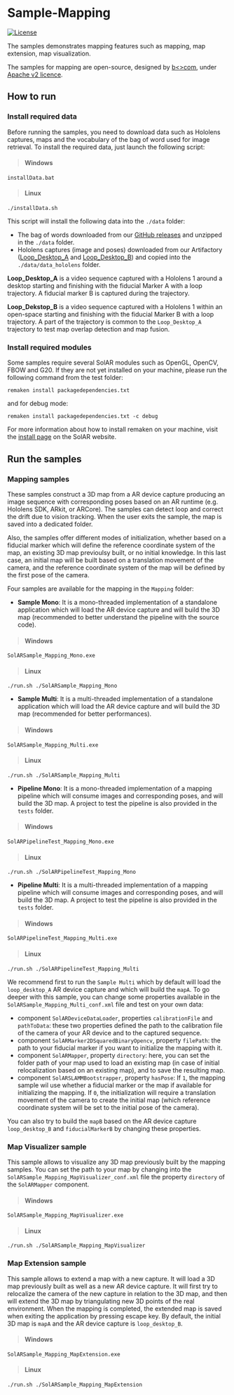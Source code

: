 # Sample-Mapping
[![License](https://img.shields.io/github/license/SolARFramework/SolARModuleTools?style=flat-square&label=License)](https://www.apache.org/licenses/LICENSE-2.0)

The samples demonstrates mapping features such as mapping, map extension, map visualization.

The samples for mapping are open-source, designed by [b<>com](https://b-com.com/en), under [Apache v2 licence](https://www.apache.org/licenses/LICENSE-2.0).

## How to run

### Install required data

Before running the samples, you need to download data such as Hololens captures, maps and the vocabulary of the bag of word used for image retrieval.
To install the required data, just launch the following script:

> #### Windows
>
	installData.bat

> #### Linux
>
	./installData.sh

This script will install the following data into the `./data` folder:
- The bag of words downloaded from our [GitHub releases](https://github.com/SolarFramework/binaries/releases/download/fbow%2F0.0.1%2Fwin/fbow_voc.zip) and unzipped in the `./data` folder.
- Hololens captures (image and poses) downloaded from our Artifactory ([Loop_Desktop_A](https://artifact.b-com.com/solar-generic-local/captures/hololens/bcomLab/loopDesktopA.zip) and [Loop_Desktop_B](https://artifact.b-com.com/solar-generic-local/captures/hololens/bcomLab/loopDesktopB.zip)) and copied into the `./data/data_hololens` folder.

<strong>Loop_Desktop_A</strong> is a video sequence captured with a Hololens 1 around a desktop starting and finishing with the fiducial Marker A with a loop trajectory. A fiducial marker B is captured during the trajectory.

<strong>Loop_Dekstop_B</strong> is a video sequence captured with a Hololens 1 within an open-space starting and finishing with the fiducial Marker B with a loop trajectory. A part of the trajectory is common to the `Loop_Desktop_A` trajectory to test map overlap detection and map fusion.


### Install required modules

Some samples require several SolAR modules such as OpenGL, OpenCV, FBOW and G20. If they are not yet installed on your machine, please run the following command from the test folder:

<pre><code>remaken install packagedependencies.txt</code></pre>

and for debug mode:

<pre><code>remaken install packagedependencies.txt -c debug</code></pre>

For more information about how to install remaken on your machine, visit the [install page](https://solarframework.github.io/install/) on the SolAR website.

## Run the samples

### Mapping samples

These samples construct a 3D map from a AR device capture producing an image sequence with corresponding poses based on an AR runtime (e.g. Hololens SDK, ARkit, or ARCore). The samples can detect loop and correct the drift due to vision tracking. When the user exits the sample, the map is saved into a dedicated folder.

Also, the samples offer different modes of initialization, whether based on a fiducial marker which will define the reference coordinate system of the map, an existing 3D map previoulsy built, or no initial knowledge. In this last case, an initial map will be built based on a translation movement of the camera, and the reference coordinate system of the map will be defined by the first pose of the camera.

Four samples are available for the mapping in the `Mapping` folder:
* <strong>Sample Mono</strong>: It is a mono-threaded implementation of a standalone application which will load the AR device capture and will build the 3D map (recommended to better understand the pipeline with the source code).

> #### Windows
>
	SolARSample_Mapping_Mono.exe

> #### Linux
>
	./run.sh ./SolARSample_Mapping_Mono

* <strong>Sample Multi</strong>: It is a multi-threaded implementation of a standalone application which will load the AR device capture and will build the 3D map (recommended for better performances).

> #### Windows
>
	SolARSample_Mapping_Multi.exe

> #### Linux
>
	./run.sh ./SolARSample_Mapping_Multi

* <strong>Pipeline Mono</strong>: It is a mono-threaded implementation of a mapping pipeline which will consume images and corresponding poses, and will build the 3D map. A project to test the pipeline is also provided in the `tests` folder.

> #### Windows
>
	SolARPipelineTest_Mapping_Mono.exe

> #### Linux
>
	./run.sh ./SolARPipelineTest_Mapping_Mono

* <strong>Pipeline Multi</strong>: It is a multi-threaded implementation of a mapping pipeline which will consume images and corresponding poses, and will build the 3D map. A project to test the pipeline is also provided in the `tests` folder.

> #### Windows
>
	SolARPipelineTest_Mapping_Multi.exe

> #### Linux
>
	./run.sh ./SolARPipelineTest_Mapping_Multi

We recommend first to run the `Sample Multi` which by default will load the `loop_desktop_A` AR device capture and which will build the `mapA`. To go deeper with this sample, you can change some properties available in the `SolARSample_Mapping_Multi_conf.xml` file and test on your own data:
* component `SolARDeviceDataLoader`, properties `calibrationFile` and `pathToData`: these two properties defined the path to the calibration file of the camera of your AR device and to the captured sequence.
* component `SolARMarker2DSquaredBinaryOpencv`, property `filePath`: the path to your fiducial marker if you want to initialize the mapping with it.
* component `SolARMapper`, property `directory`: here, you can set the folder path of your map used to load an existing map (in case of initial relocalization based on an existing map), and to save the resulting map.
* component `SolARSLAMMBootstrapper`, property `hasPose`: If `1`, the mapping sample wil use whether a fiducial marker or the map if available for initializing the mapping. If `0`, the initialization will require a translation movement of the camera to create the initial map (which reference coordinate system will be set to the initial pose of the camera).

You can also try to build the `mapB` based on the AR device capture `loop_desktop_B` and `fiducialMarkerB` by changing these properties.

### Map Visualizer sample

This sample allows to visualize any 3D map previously built by the mapping samples. You can set the path to your map by changing into the `SolARSample_Mapping_MapVisualizer_conf.xml` file the property `directory` of the `SolARMapper` component.

> #### Windows
>
	SolARSample_Mapping_MapVisualizer.exe

> #### Linux
>
	./run.sh ./SolARSample_Mapping_MapVisualizer

### Map Extension sample

This sample allows to extend a map with a new capture. It will load a 3D map previously built as well as a new AR device capture. It will first try to relocalize the camera of the new capture in relation to the 3D map, and then will extend the 3D map by triangulating new 3D points of the real environment. When the mapping is completed, the extended map is saved when exiting the application by pressing escape key. By default, the initial 3D map is `mapA` and the AR device capture is `loop_desktop_B`.

> #### Windows
>
	SolARSample_Mapping_MapExtension.exe

> #### Linux
>
	./run.sh ./SolARSample_Mapping_MapExtension
